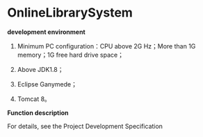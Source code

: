 # OnlineLibrarySystem

**development environment**

1)   Minimum PC configuration：CPU above 2G Hz；More than 1G memory；1G free hard drive space；

2)   Above JDK1.8；

3)   Eclipse Ganymede；

4)   Tomcat 8。

**Function description**

For details, see the Project Development Specification

